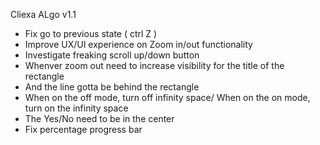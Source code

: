 Cliexa ALgo v1.1
- Fix go to previous state ( ctrl Z )
- Improve UX/UI experience on Zoom in/out functionality
- Investigate freaking scroll up/down button
- Whenver zoom out need to increase visibility for the title of the rectangle
- And the line gotta be behind the rectangle
- When on the off mode, turn off infinity space/ When on the on mode, turn on the infinity space
- The Yes/No need to be in the center
- Fix percentage progress bar

